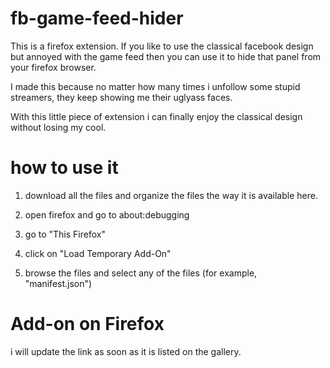 # fb-game-feed-hider
This is a firefox extension. If you like to use the classical facebook design but annoyed with the game feed then you can use it to hide that panel from your firefox browser. 

I made this because no matter how many times i unfollow some stupid streamers, they keep showing me their uglyass faces.

With this little piece of extension i can finally enjoy the classical design without losing my cool. 

# how to use it

1. download all the files and organize the files the way it is available here. 

2. open firefox and go to about:debugging 

3. go to "This Firefox"

4. click on "Load Temporary Add-On"

5. browse the files and select any of the files (for example, "manifest.json") 

# Add-on on Firefox

i will update the link as soon as it is listed on the gallery. 
